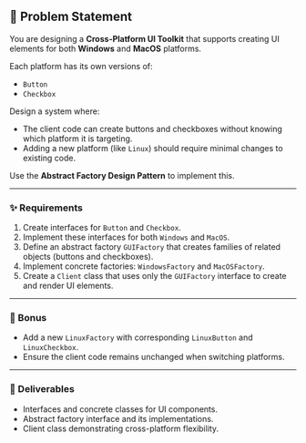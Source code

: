 ## 🚀 Problem Statement

You are designing a **Cross-Platform UI Toolkit** that supports creating UI elements for both **Windows** and **MacOS** platforms.

Each platform has its own versions of:

- `Button`
- `Checkbox`

Design a system where:
- The client code can create buttons and checkboxes without knowing which platform it is targeting.
- Adding a new platform (like `Linux`) should require minimal changes to existing code.

Use the **Abstract Factory Design Pattern** to implement this.

---

### ✨ Requirements

1. Create interfaces for `Button` and `Checkbox`.
2. Implement these interfaces for both `Windows` and `MacOS`.
3. Define an abstract factory `GUIFactory` that creates families of related objects (buttons and checkboxes).
4. Implement concrete factories: `WindowsFactory` and `MacOSFactory`.
5. Create a `Client` class that uses only the `GUIFactory` interface to create and render UI elements.

---

### 🧪 Bonus

- Add a new `LinuxFactory` with corresponding `LinuxButton` and `LinuxCheckbox`.
- Ensure the client code remains unchanged when switching platforms.

---

### 📌 Deliverables

- Interfaces and concrete classes for UI components.
- Abstract factory interface and its implementations.
- Client class demonstrating cross-platform flexibility.

